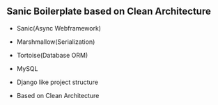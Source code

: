 ## Sanic Boilerplate based on Clean Architecture

- Sanic(Async Webframework)

- Marshmallow(Serialization)
- Tortoise(Database ORM)
- MySQL
- Django like project structure
- Based on Clean Architecture